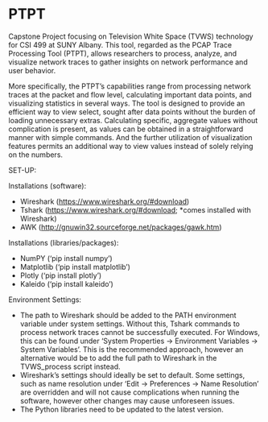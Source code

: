 # PTPT
Capstone Project focusing on Television White Space (TVWS) technology for CSI 499 at SUNY Albany. This tool, regarded as the PCAP Trace Processing Tool (PTPT), allows researchers to process, analyze, and visualize network traces to gather insights on network performance and user behavior.

More specifically, the PTPT’s capabilities range from processing network traces at the packet and flow level, calculating 
important data points, and visualizing statistics in several ways. The tool is designed to provide an 
efficient way to view select, sought after data points without the burden of loading unnecessary extras.
Calculating specific, aggregate values without complication is present, as values can be obtained in a 
straightforward manner with simple commands. And the further utilization of visualization features 
permits an additional way to view values instead of solely relying on the numbers.


SET-UP:

Installations (software): 
- Wireshark (https://www.wireshark.org/#download)
- Tshark (https://www.wireshark.org/#download; *comes installed with Wireshark)
- AWK (http://gnuwin32.sourceforge.net/packages/gawk.htm)

Installations (libraries/packages):
- NumPY (‘pip install numpy’)
- Matplotlib (‘pip install matplotlib’)
- Plotly (‘pip install plotly’)
- Kaleido (‘pip install kaleido’)

Environment Settings:
- The path to Wireshark should be added to the PATH environment variable under system 
settings. Without this, Tshark commands to process network traces cannot be successfully 
executed. For Windows, this can be found under ‘System Properties -> Environment Variables -> 
System Variables’. This is the recommended approach, however an alternative would be to add 
the full path to Wireshark in the TVWS_process script instead. 
- Wireshark’s settings should ideally be set to default. Some settings, such as name resolution 
under ‘Edit -> Preferences -> Name Resolution’ are overridden and will not cause complications 
when running the software, however other changes may cause unforeseen issues. 
- The Python libraries need to be updated to the latest version.
